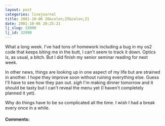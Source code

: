 ```yaml
---
layout: post
categories: livejournal
title: 2001-10-06 20&colon;25&colon;21
date: 2001-10-06 20:25:21
lj_slug: 32090
lj_id: 32090
---
```

What a long week. I've had tons of homework including a bug in my os2 code that keeps biting me in the butt, I can't seem to track it down. Optics is, as usual, a bitch. But I did finish my senior seminar reading for next week.  



In other news, things are looking up in one aspect of my life but are strained in another. I hope they improve soon without ruining everything else. Guess I'll have to see how they pan out. *sigh* I'm making dinner tomorrow and it should be tasty but I can't reveal the menu yet (I haven't completely planned it yet).  



Why do things have to be so complicated all the time. I wish I had a break every once in a while.


<div id="comments"><h4>Comments:</h4><div class="lj-comments"><ul>


</ul></div></div>
